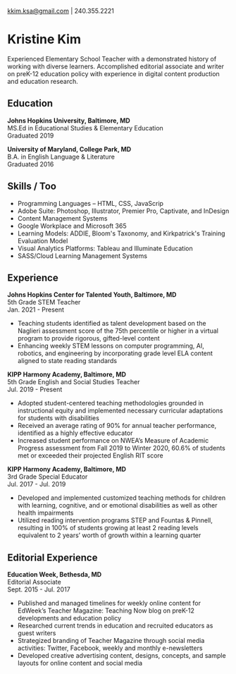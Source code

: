 kkim.ksa@gmail.com | 240.355.2221
# Kristine Kim
Experienced Elementary School Teacher with a demonstrated history of working with diverse learners. Accomplished editorial associate and writer on preK-12 education policy with experience in digital content production and education research. 

## Education
**Johns Hopkins University, Baltimore, MD**
<br> MS.Ed in Educational Studies & Elementary Education </br>
Graduated 2019

**University of Maryland, College Park, MD**
<br> B.A. in English Language & Literature </br>
Graduated 2016

## Skills / Too
- Programming Languages – HTML, CSS, JavaScrip
- Adobe Suite: Photoshop, Illustrator, Premier Pro, Captivate, and InDesign
- Content Management Systems
- Google Workplace and Microsoft 365
- Learning Models: ADDIE, Bloom's Taxonomy, and Kirkpatrick's Training Evaluation Model 
- Visual Analytics Platforms: Tableau and Illuminate Education
- SASS/Cloud Learning Management Systems

## Experience
**Johns Hopkins Center for Talented Youth, Baltimore, MD**
<br> 5th Grade STEM Teacher </br>
Jan. 2021 - Present
- Teaching students identified as talent development based on the Naglieri assessment score of the 75th percentile or higher in a virtual program to provide rigorous, gifted-level content
- Enhancing weekly STEM lessons on computer programming, AI, robotics, and engineering by incorporating grade level ELA content aligned to state reading standards


**KIPP Harmony Academy, Baltimore, MD**
<br> 5th Grade English and Social Studies Teacher </br>
Jul. 2019 - Present
- Adopted student-centered teaching methodologies grounded in instructional equity and implemented necessary curricular adaptations for students with disabilities 
- Received an average rating of 90% for annual teacher performance, identified as a highly effective educator
- Increased student performance on NWEA’s Measure of Academic Progress assessment from Fall 2019 to Winter 2020, 60.6% of students met or exceeded their projected English RIT score 

**KIPP Harmony Academy, Baltimore, MD** 
<br> 3rd Grade Special Educator </br>
Jul. 2017 - Jul. 2019
- Developed and implemented customized teaching methods for children with learning, cognitive, and or emotional disabilities as well as other health impairments 
- Utilized reading intervention programs STEP and Fountas & Pinnell, resulting in 100% of students growing at least 2 reading levels equivalent to 2 years’ worth of growth within a learning quarter

## Editorial Experience
**Education Week, Bethesda, MD**
<br> Editorial Associate </br>
Sept. 2015 - Jul. 2017
- Published and managed timelines for weekly online content for EdWeek’s Teacher Magazine: Teaching Now blog on preK-12 developments and education policy 
- Researched current trends in education and recruited educators as guest writers 
- Strategized branding of Teacher Magazine through social media activities: Twitter, Facebook, weekly and monthly e-newsletters
- Developed creative advertising content, designs, concepts, and sample layouts for online content and social media  
